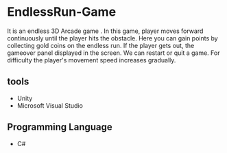 # EndlessRun-Game
It is an endless 3D Arcade game . In this game, player moves forward continuously until the player hits the obstacle. Here you can gain points by collecting gold coins on the endless run. If the player gets out, the gameover panel displayed in the screen. We can restart or quit a game. For difficulty the player's movement speed increases gradually.
<h2> tools</h2>
<ul>
  <li>Unity</li>
  <li>Microsoft Visual Studio </li>
</ul>
<h2> Programming Language</h2>
<ul>
  <li>C#</li>
</ul>
